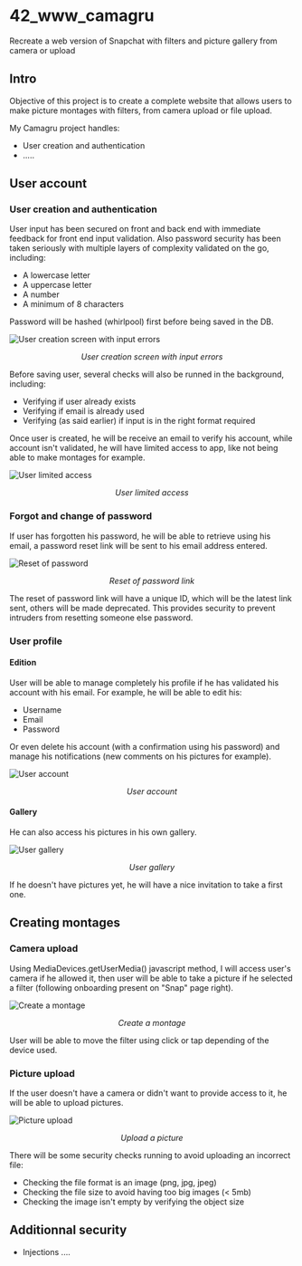 # 42_www_camagru
Recreate a web version of Snapchat with filters and picture gallery from camera or upload

## Intro

Objective of this project is to create a complete website that allows users to make picture montages with filters, from camera upload or file upload.

My Camagru project handles:

* User creation and authentication
* .....


## User account

### User creation and authentication

User input has been secured on front and back end with immediate feedback for front end input validation. Also password security has been taken seriously with multiple layers of complexity validated on the go, including:
* A lowercase letter
* A uppercase letter
* A number
* A minimum of 8 characters

Password will be hashed (whirlpool) first before being saved in the DB.

![User creation screen with input errors](https://user-images.githubusercontent.com/45239771/62533143-48cb1100-b846-11e9-9621-a892ab947ce4.png)
<p align=center><i>User creation screen with input errors</i></p>

Before saving user, several checks will also be runned in the background, including:
* Verifying if user already exists
* Verifying if email is already used
* Verifying (as said earlier) if input is in the right format required

Once user is created, he will be receive an email to verify his account, while account isn't validated, he will have limited access to app, like not being able to make montages for example.

![User limited access](https://user-images.githubusercontent.com/45239771/62534534-b3ca1700-b849-11e9-8f73-d69cafdca119.png)
<p align=center><i>User limited access</i></p>

### Forgot and change of password

If user has forgotten his password, he will be able to retrieve using his email, a password reset link will be sent to his email address entered.

![Reset of password](https://user-images.githubusercontent.com/45239771/62534328-2e466700-b849-11e9-9c7a-5b6386c77665.png)
<p align=center><i>Reset of password link</i></p>

The reset of password link will have a unique ID, which will be the latest link sent, others will be made deprecated. This provides security to prevent intruders from resetting someone else password.

### User profile

#### Edition

User will be able to manage completely his profile if he has validated his account with his email. For example, he will be able to edit his:
* Username
* Email
* Password

Or even delete his account (with a confirmation using his password) and manage his notifications (new comments on his pictures for example).

![User account](https://user-images.githubusercontent.com/45239771/62535287-4cad6200-b84b-11e9-8b50-f8c8691b5c0d.png)
<p align=center><i>User account</i></p>

#### Gallery

He can also access his pictures in his own gallery.

![User gallery](https://user-images.githubusercontent.com/45239771/62535446-b7f73400-b84b-11e9-8116-4c582eb0bb6d.png)
<p align=center><i>User gallery</i></p>

If he doesn't have pictures yet, he will have a nice invitation to take a first one.

## Creating montages

### Camera upload

Using MediaDevices.getUserMedia() javascript method, I will access user's camera if he allowed it, then user will be able to take a picture if he selected a filter (following onboarding present on "Snap" page right).

![Create a montage](https://user-images.githubusercontent.com/45239771/62536217-b9c1f700-b84d-11e9-88dc-304000041a95.png)
<p align=center><i>Create a montage</i></p>

User will be able to move the filter using click or tap depending of the device used.

### Picture upload

If the user doesn't have a camera or didn't want to provide access to it, he will be able to upload pictures.

![Picture upload](https://user-images.githubusercontent.com/45239771/62536323-060d3700-b84e-11e9-9099-3df59e2c59d0.png)
<p align=center><i>Upload a picture</i></p>

There will be some security checks running to avoid uploading an incorrect file:
* Checking the file format is an image (png, jpg, jpeg)
* Checking the file size to avoid having too big images (< 5mb)
* Checking the image isn't empty by verifying the object size

## Additionnal security

* Injections
....
